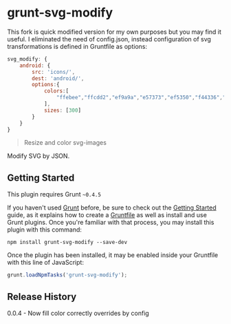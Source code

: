 # grunt-svg-modify

This fork is quick modified version for my own purposes but you may find it useful.
I eliminated the need of config.json, instead configuration of svg transformations is defined in Gruntfile as options:
```js
svg_modify: {
    android: {
        src: 'icons/',
        dest: 'android/',
        options:{
            colors:[
                "ffebee","ffcdd2","ef9a9a","e57373","ef5350","f44336","e53935","d32f2f","c62828"
            ],
            sizes: [300]
        }
    }
}
```

> Resize and color svg-images

Modify SVG by JSON.

## Getting Started
This plugin requires Grunt `~0.4.5`

If you haven't used [Grunt](http://gruntjs.com/) before, be sure to check out the [Getting Started](http://gruntjs.com/getting-started) guide, as it explains how to create a [Gruntfile](http://gruntjs.com/sample-gruntfile) as well as install and use Grunt plugins. Once you're familiar with that process, you may install this plugin with this command:

```shell
npm install grunt-svg-modify --save-dev
```

Once the plugin has been installed, it may be enabled inside your Gruntfile with this line of JavaScript:

```js
grunt.loadNpmTasks('grunt-svg-modify');
```
## Release History

0.0.4 - Now fill color correctly overrides by config
